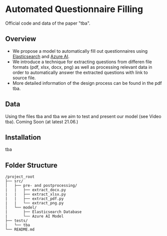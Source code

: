 # Automated Questionnaire Filling

Official code and data of the paper "tba".

## Overview

- We propose a model to automatically fill out questionnaires using [Elasticsearch](https://www.elastic.co/de/elasticsearch) and [Azure AI](https://ai.azure.com/).
- We introduce a technique for extracting questions from differen file formats (pdf, xlsx, docx, png) as well as processing relevant data in order to automatically answer the extracted questions with link to source file.
- More detailed information of the design process can be found in the pdf tba.

## Data

Using the files tba and tba we aim to test and present our model (see Video tba).
Coming Soon (at latest 21.06.)

## Installation

tba

## Folder Structure
```plaintext
/project_root
├── src/
│   ├── pre- and postprocessing/
|   |   ├── extract_docx.py
|   |   ├── extract_xlsx.py
|   |   ├── extract_pdf.py
|   |   └── extract_png.py
│   └── model/
|       ├── Elasticsearch Database
|       └── Azure AI Model
├── tests/
|   └── tba
└── README.md
